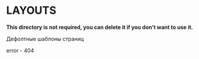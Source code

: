 # LAYOUTS

**This directory is not required, you can delete it if you don't want to use it.**

Дефолтные шаблоны страниц

error - 404
